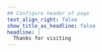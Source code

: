 ```yaml
---
## Configure header of page
text_align_right: false
show_title_as_headline: false 
headline: |
  Thanks for visiting
---
```


<!-- this is a subheadline -->
